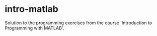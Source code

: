 intro-matlab
============

Solution to the programming exercises from the course 'Introduction to
Programming with MATLAB'.
